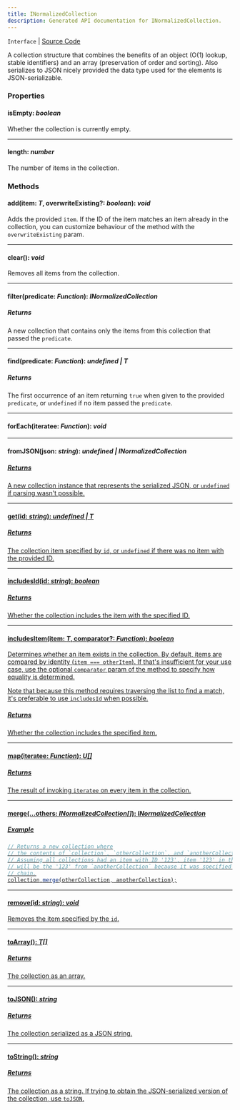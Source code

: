 ```yaml
---
title: INormalizedCollection
description: Generated API documentation for INormalizedCollection.
---
```


`Interface` | [Source Code](https://github.com/mrCamelCode/jtjs/blob/ddfaeb1a2c9bf793372bb41076f65f452b124091/libs/data/lib/collections/INormalizedCollection.ts#L7)

A collection structure that combines the benefits of an object
(O(1) lookup, stable identifiers) and an array (preservation of
order and sorting). Also serializes to JSON nicely provided the
data type used for the elements is JSON-serializable.

### Properties

#### isEmpty: _boolean_

Whether the collection is currently empty.

---

#### length: _number_

The number of items in the collection.

### Methods

#### add(item: _T_, overwriteExisting?: _boolean_): _void_

Adds the provided `item`. If the ID of the item matches an item
already in the collection, you can customize behaviour of the method
with the `overwriteExisting` param.

---

#### clear(): _void_

Removes all items from the collection.

---

#### filter(predicate: _Function_): _INormalizedCollection<T>_

##### Returns
A new collection that contains only the items from this collection that passed
the `predicate`.

---

#### find(predicate: _Function_): _undefined | T_

##### Returns
The first occurrence of an item returning `true` when given to the
provided `predicate`, or `undefined` if no item passed the `predicate`.

---

#### forEach(iteratee: _Function_): _void_

---

#### fromJSON(json: _string_): _undefined | INormalizedCollection<U>_

##### Returns
A new collection instance that represents the serialized JSON, or `undefined`
if parsing wasn't possible.

---

#### get(id: _string_): _undefined | T_

##### Returns
The collection item specified by `id`, or `undefined` if there was
no item with the provided ID.

---

#### includesId(id: _string_): _boolean_

##### Returns
Whether the collection includes the item with the specified ID.

---

#### includesItem(item: _T_, comparator?: _Function_): _boolean_

Determines whether an item exists in the collection. By default, items are compared
by identity (`item === otherItem`). If that's insufficient for your use case, use the
optional `comparator` param of the method to specify how equality is determined.

Note that because this method requires traversing the list to find a match, it's
preferable to use `includesId` when possible.

##### Returns
Whether the collection includes the specified item.

---

#### map(iteratee: _Function_): _U[]_

##### Returns
The result of invoking `iteratee` on every item in the collection.

---

#### merge(...others: _INormalizedCollection<T>[]_): _INormalizedCollection<T>_

##### Example
```ts
// Returns a new collection where
// the contents of `collection`, `otherCollection`, and `anotherCollection` are all present.
// Assuming all collections had an item with ID '123', item '123' in the new collection
// will be the '123' from `anotherCollection` because it was specified last in the merge
// chain.
collection.merge(otherCollection, anotherCollection);
```

---

#### remove(id: _string_): _void_

Removes the item specified by the `id`.

---

#### toArray(): _T[]_

##### Returns
The collection as an array.

---

#### toJSON(): _string_

##### Returns
The collection serialized as a JSON string.

---

#### toString(): _string_

##### Returns
The collection as a string. If trying to obtain the JSON-serialized version of
the collection, use `toJSON`.
